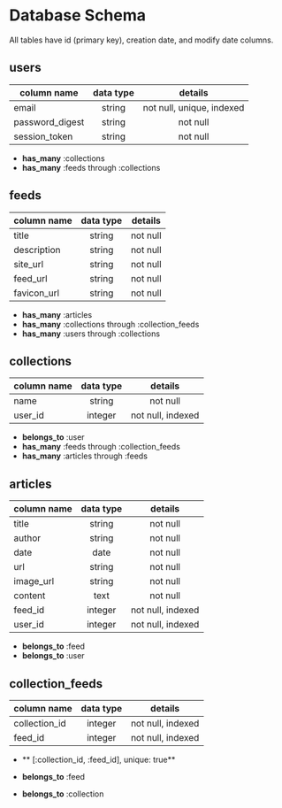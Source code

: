 # Database Schema
All tables have id (primary key), creation date, and modify date columns.

## users

| column name        | data type           | details           |
| ------------- |:-------------:|:-------------:|
| email | string | not null, unique, indexed |
| password_digest | string | not null |
| session_token | string | not null |


* **has_many** :collections
* **has_many** :feeds through :collections



## feeds

| column name        | data type           | details           |
| ------------- |:-------------:|:-------------:|
| title | string | not null |
| description | string | not null |
| site_url | string | not null |
| feed_url | string | not null |
| favicon_url | string | not null |


* **has_many** :articles
* **has_many** :collections through :collection_feeds
* **has_many** :users through :collections


## collections

| column name        | data type           | details           |
| ------------- |:-------------:|:-------------:|
| name | string | not null |
| user_id | integer | not null, indexed |


* **belongs_to** :user
* **has_many** :feeds through :collection_feeds
* **has_many** :articles through :feeds


## articles

| column name        | data type           | details           |
| ------------- |:-------------:|:-------------:|
| title | string | not null |
| author | string | not null |
| date | date | not null |
| url | string | not null |
| image_url | string | not null |
| content | text | not null |
| feed_id | integer | not null, indexed |
| user_id | integer | not null, indexed |


* **belongs_to** :feed
* **belongs_to** :user



## collection_feeds

| column name        | data type           | details           |
| ------------- |:-------------:|:-------------:|
| collection_id | integer | not null, indexed |
| feed_id | integer | not null, indexed |

* ** [:collection_id, :feed_id], unique: true**

* **belongs_to** :feed
* **belongs_to** :collection
